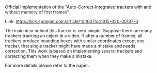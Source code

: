 Official implementation of the "Auto-Correct-Integrated trackers with and without memory of first frames".

Link: https://link.springer.com/article/10.1007/s41315-020-00137-0

The main idea behind this tracker is very simple. Suppose there are many trackers tracking an object in a video. If after a number of frames, all trackers produce bounding boxes with similar coordinates except one tracker, that single tracker might have made a mistake and needs correction. This work is based on implementing several trackers and correcting them when they make a mistake.

For more details please refer to the paper.
